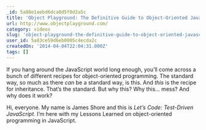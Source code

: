 ```yaml
---
_id: 5a88e1aebd6dca0d5f0d2a5c
title: 'Object Playground: The Definitive Guide to Object-Oriented JavaScript'
url: http://www.objectplayground.com/
category: videos
slug: 'object-playground-the-definitive-guide-to-object-oriented-javascript'
user_id: 5a83ce59d6eb0005c4ecda2c
createdOn: '2014-04-04T22:04:31.000Z'
tags: []
---
```


If you hang around the JavaScript world long enough, you’ll come across a bunch of different recipes for object-oriented programming. The standard way, so much as there <em>can</em> be a standard way, is this. And <em>this</em> is the recipe for inheritance. That’s the standard. But why this? Why this… mess? And why does it work?

Hi, everyone. My name is James Shore and this is <cite>Let’s Code: Test-Driven JavaScript</cite>. I’m here with my Lessons Learned on object-oriented programming in JavaScript.
